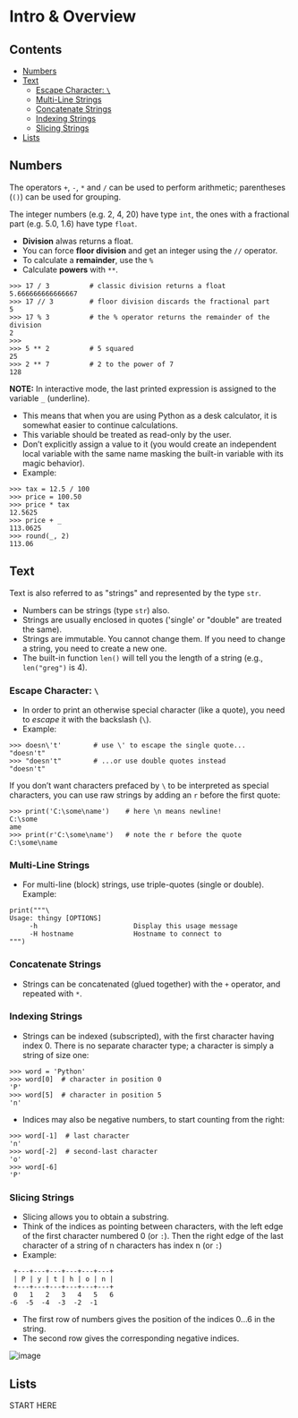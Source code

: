 # Intro & Overview

## Contents
- [Numbers](#numbers)
- [Text](#text)
  - [Escape Character: `\`](#escape-character-)
  - [Multi-Line Strings](#multi-line-strings)
  - [Concatenate Strings](#concatenate-strings)
  - [Indexing Strings](#indexing-strings)
  - [Slicing Strings](#slicing-strings)
- [Lists](#lists)

## 

## Numbers

The operators `+`, `-`, `*` and `/` can be used to perform arithmetic; parentheses (`()`) can be used for grouping. 

The integer numbers (e.g. 2, 4, 20) have type `int`, the ones with a fractional part (e.g. 5.0, 1.6) have type `float`. 
- **Division** alwas returns a float.
- You can force **floor division** and get an integer using the `//` operator.
- To calculate a **remainder**, use the `%`
- Calculate **powers** with `**`.

```
>>> 17 / 3          # classic division returns a float
5.666666666666667
>>> 17 // 3         # floor division discards the fractional part
5
>>> 17 % 3          # the % operator returns the remainder of the division
2
>>> 
>>> 5 ** 2          # 5 squared
25
>>> 2 ** 7          # 2 to the power of 7
128
```

**NOTE:** In interactive mode, the last printed expression is assigned to the variable `_` (underline).
- This means that when you are using Python as a desk calculator, it is somewhat easier to continue calculations.
- This variable should be treated as read-only by the user. 
- Don’t explicitly assign a value to it (you would create an independent local variable with the same name masking the built-in variable with its magic behavior).
- Example:

```
>>> tax = 12.5 / 100
>>> price = 100.50
>>> price * tax
12.5625
>>> price + _
113.0625
>>> round(_, 2)
113.06
```

## Text 

Text is also referred to as "strings" and represented by the type `str`.
- Numbers can be strings (type `str`) also.
- Strings are usually enclosed in quotes ('single' or "double" are treated the same).
- Strings are immutable. You cannot change them. If you need to change a string, you need to create a new one.
- The built-in function `len()` will tell you the length of a string (e.g., `len("greg")` is 4).

### Escape Character: `\`
- In order to print an otherwise special character (like a quote), you need to *escape* it with the backslash (`\`).
- Example:
```
>>> doesn\'t'        # use \' to escape the single quote...
"doesn't"
>>> "doesn't"        # ...or use double quotes instead
"doesn't"
```

If you don’t want characters prefaced by `\` to be interpreted as special characters, you can use raw strings by adding an `r` before the first quote:
```
>>> print('C:\some\name')    # here \n means newline!
C:\some
ame
>>> print(r'C:\some\name')   # note the r before the quote
C:\some\name
```

### Multi-Line Strings
- For multi-line (block) strings, use triple-quotes (single or double). Example:
```
print("""\
Usage: thingy [OPTIONS]
     -h                        Display this usage message
     -H hostname               Hostname to connect to
""")
```

### Concatenate Strings
- Strings can be concatenated (glued together) with the `+` operator, and repeated with `*`.

### Indexing Strings
- Strings can be indexed (subscripted), with the first character having index 0. There is no separate character type; a character is simply a string of size one:
```
>>> word = 'Python'
>>> word[0]  # character in position 0
'P'
>>> word[5]  # character in position 5
'n'
```
- Indices may also be negative numbers, to start counting from the right:
```
>>> word[-1]  # last character
'n'
>>> word[-2]  # second-last character
'o'
>>> word[-6]
'P'
```

### Slicing Strings
- Slicing allows you to obtain a substring.
- Think of the indices as pointing between characters, with the left edge of the first character numbered 0 (or `:`). Then the right edge of the last character of a string of n characters has index n (or `:`)
- Example:
```
 +---+---+---+---+---+---+
 | P | y | t | h | o | n |
 +---+---+---+---+---+---+
 0   1   2   3   4   5   6
-6  -5  -4  -3  -2  -1
```
- The first row of numbers gives the position of the indices 0...6 in the string.
- The second row gives the corresponding negative indices.

![image](https://github.com/user-attachments/assets/575c8d54-ca9b-4df3-8437-ce1135321595)

## Lists

START HERE

